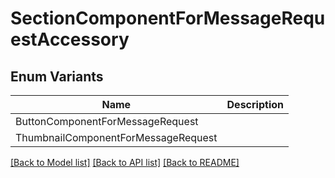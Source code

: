 # SectionComponentForMessageRequestAccessory

## Enum Variants

| Name | Description |
|---- | -----|
| ButtonComponentForMessageRequest |  |
| ThumbnailComponentForMessageRequest |  |

[[Back to Model list]](../README.md#documentation-for-models) [[Back to API list]](../README.md#documentation-for-api-endpoints) [[Back to README]](../README.md)


